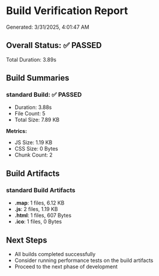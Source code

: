 # Build Verification Report

Generated: 3/31/2025, 4:01:47 AM

## Overall Status: ✅ PASSED

Total Duration: 3.89s

## Build Summaries

### standard Build: ✅ PASSED

- Duration: 3.88s
- File Count: 5
- Total Size: 7.89 KB

**Metrics:**
- JS Size: 1.19 KB
- CSS Size: 0 Bytes
- Chunk Count: 2

## Build Artifacts

### standard Build Artifacts

- **.map**: 1 files, 6.12 KB
- **.js**: 2 files, 1.19 KB
- **.html**: 1 files, 607 Bytes
- **.ico**: 1 files, 0 Bytes

## Next Steps

- All builds completed successfully
- Consider running performance tests on the build artifacts
- Proceed to the next phase of development

